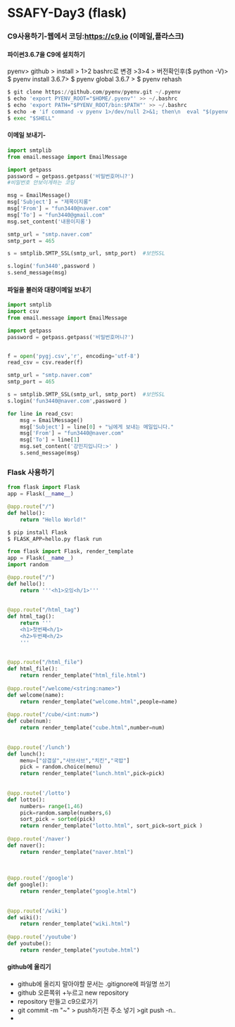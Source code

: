 # SSAFY-Day3 (flask)

### C9사용하기-웹에서 코딩:https://c9.io (이메일,플라스크)

#### 파이썬3.6.7을 C9에 설치하기

pyenv> github > install > 1>2 bashrc로 변경 >3>4 > 버전확인후($ python -V)> $ pyenv install 3.6.7> $ pyenv global 3.6.7 >  $ pyenv rehash

```python
$ git clone https://github.com/pyenv/pyenv.git ~/.pyenv
$ echo 'export PYENV_ROOT="$HOME/.pyenv"' >> ~/.bashrc
$ echo 'export PATH="$PYENV_ROOT/bin:$PATH"' >> ~/.bashrc
$ echo -e 'if command -v pyenv 1>/dev/null 2>&1; then\n  eval "$(pyenv init -)"\nfi' >> ~/.bashrc
$ exec "$SHELL"
```



#### 이메일 보내기- 

```python
import smtplib
from email.message import EmailMessage

import getpass
password = getpass.getpass('비밀번호머니?')
#비밀번호 안보이게하는 코딩

msg = EmailMessage()
msg['Subject'] = "제목이지롱"
msg['From'] = "fun3440@naver.com"
msg['To'] = "fun3440@gmail.com"
msg.set_content('내용이지롱')

smtp_url = "smtp.naver.com"
smtp_port = 465

s = smtplib.SMTP_SSL(smtp_url, smtp_port)  #보안SSL

s.login('fun3440',password )
s.send_message(msg)
```



#### 파일을 불러와 대량이메일 보내기

```python
import smtplib
import csv
from email.message import EmailMessage

import getpass
password = getpass.getpass('비밀번호머니?')


f = open('pygj.csv','r', encoding='utf-8')
read_csv = csv.reader(f)

smtp_url = "smtp.naver.com"
smtp_port = 465

s = smtplib.SMTP_SSL(smtp_url, smtp_port)  #보안SSL
s.login('fun3440@naver.com',password )

for line in read_csv:
    msg = EmailMessage()
    msg['Subject'] = line[0] + "님에게 보내는 메일입니다."
    msg['From'] = "fun3440@naver.com"
    msg['To'] = line[1]
    msg.set_content('강민지입니다:>' )
    s.send_message(msg)
```





### Flask 사용하기

```python
from flask import Flask
app = Flask(__name__)

@app.route("/")
def hello():
    return "Hello World!"

$ pip install Flask
$ FLASK_APP=hello.py flask run

```



```python
from flask import Flask, render_template
app = Flask(__name__)
import random

@app.route("/")
def hello():
    return '''<h1>오잉<h/1>'''
    
    
@app.route("/html_tag")
def html_tag():
    return '''
    <h1>첫번째<h/1>
    <h2>두번째<h/2>
    '''
    
    
@app.route("/html_file")    
def html_file():
    return render_template("html_file.html")
    
@app.route("/welcome/<string:name>")
def welcome(name):
    return render_template("welcome.html",people=name)
    
@app.route("/cube/<int:num>")
def cube(num): 
    return render_template("cube.html",number=num)
    
    
@app.route('/lunch')
def lunch():
    menu=["삼겹살","샤브샤브","치킨","국밥"]
    pick = random.choice(menu)
    return render_template("lunch.html",pick=pick)
    
    
@app.route('/lotto')
def lotto():
    numbers= range(1,46)
    pick=random.sample(numbers,6)
    sort_pick = sorted(pick)
    return render_template("lotto.html", sort_pick=sort_pick )
    
@app.route('/naver')
def naver():
    return render_template("naver.html")
    
    
    
@app.route('/google')
def google():
    return render_template("google.html") 
    
    
@app.route('/wiki')
def wiki():
    return render_template("wiki.html")
    
@app.route('/youtube')
def youtube():
    return render_template("youtube.html")
```





#### github에 올리기

- github에 올리지 말아야할 문서는 .gitignore에 파일명 쓰기
- github 오른쪽위 +누르고 new repository
- repository 만들고 c9으로가기
- git commit -m "~"  > push하기전 주소 넣기 >git push -n..
-   